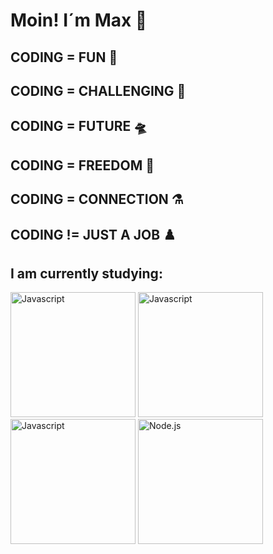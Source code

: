 # Moin! I´m Max 👋

## CODING = FUN 🌋

## CODING = CHALLENGING 🤺

## CODING = FUTURE 🛸

## CODING = FREEDOM 🐳

## CODING = CONNECTION ⚗️

## CODING != JUST A JOB ♟️


## I am currently studying:

<div>
  <img src="https://logowik.com/content/uploads/images/492_html5.jpg" alt="Javascript" width="200"/>
  <img src="https://logowik.com/content/uploads/images/123_css3.jpg" alt="Javascript" width="200"/>
  <img src="https://logowik.com/content/uploads/images/3799-javascript.jpg" alt="Javascript" width="200"/>
  <img src="https://logowik.com/content/uploads/images/node-js6304.logowik.com.webp" alt="Node.js" width="200"/>
</div>



